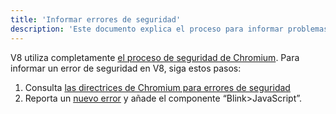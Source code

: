 ```yaml
---
title: 'Informar errores de seguridad'
description: 'Este documento explica el proceso para informar problemas de seguridad en V8.'
---
```

V8 utiliza completamente [el proceso de seguridad de Chromium](https://www.chromium.org/Home/chromium-security). Para informar un error de seguridad en V8, siga estos pasos:

1. Consulta [las directrices de Chromium para errores de seguridad](https://www.chromium.org/Home/chromium-security/reporting-security-bugs)
1. Reporta un [nuevo error](https://bugs.chromium.org/p/chromium/issues/entry?template=Security%20Bug) y añade el componente “Blink>JavaScript”.
